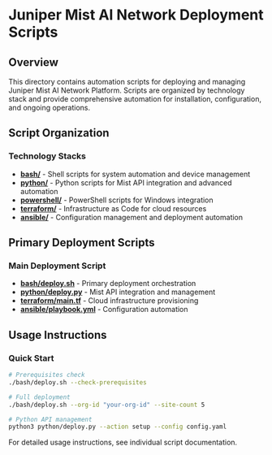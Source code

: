 # Juniper Mist AI Network Deployment Scripts

## Overview

This directory contains automation scripts for deploying and managing Juniper Mist AI Network Platform. Scripts are organized by technology stack and provide comprehensive automation for installation, configuration, and ongoing operations.

## Script Organization

### Technology Stacks
- **[bash/](bash/)** - Shell scripts for system automation and device management
- **[python/](python/)** - Python scripts for Mist API integration and advanced automation
- **[powershell/](powershell/)** - PowerShell scripts for Windows integration
- **[terraform/](terraform/)** - Infrastructure as Code for cloud resources
- **[ansible/](ansible/)** - Configuration management and deployment automation

## Primary Deployment Scripts

### Main Deployment Script
- **[bash/deploy.sh](bash/deploy.sh)** - Primary deployment orchestration
- **[python/deploy.py](python/deploy.py)** - Mist API integration and management
- **[terraform/main.tf](terraform/main.tf)** - Cloud infrastructure provisioning
- **[ansible/playbook.yml](ansible/playbook.yml)** - Configuration automation

## Usage Instructions

### Quick Start
```bash
# Prerequisites check
./bash/deploy.sh --check-prerequisites

# Full deployment
./bash/deploy.sh --org-id "your-org-id" --site-count 5

# Python API management
python3 python/deploy.py --action setup --config config.yaml
```

For detailed usage instructions, see individual script documentation.
